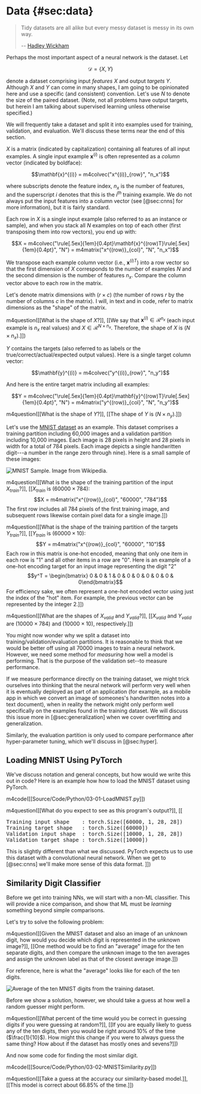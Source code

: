 # Data {#sec:data}



> Tidy datasets are all alike but every messy dataset is messy in its own way.
>
> -- [Hadley Wickham](https://www.jstatsoft.org/article/view/v059i10/)


Perhaps the most important aspect of a neural network is the dataset. Let

$$\mathcal{D} = \{X, Y\}$$

denote a dataset comprising input *features* $X$ and output *targets* $Y$. Although $X$ and $Y$ can come in many shapes, I am going to be opinionated here and use a specific (and consistent) convention. Let's use $N$ to denote the size of the paired dataset. (Note, not all problems have output targets, but herein I am talking about supervised learning unless otherwise specified.)

We will frequently take a dataset and split it into examples used for training, validation, and evaluation. We'll discuss these terms near the end of this section.

$X$ is a matrix (indicated by capitalization) containing all features of all input examples. A single input example $\mathbf{x}^{(i)}$ is often represented as a *column* vector (indicated by boldface):


$$\mathbf{x}^{(i)} = m4colvec("x^{(i)}_{row}", "n_x")$$


where subscripts denote the feature index, $n_x$ is the number of features, and the superscript $i$ denotes that this is the $i^{\mathit{th}}$ training example. We do not always put the input features into a column vector (see [@sec:cnns] for more information), but it is fairly standard.

Each row in $X$ is a single input example (also referred to as an instance or sample), and when you stack all $N$ examples on top of each other (first transposing them into row vectors), you end up with:


$$X = m4colvec("\rule[.5ex]{1em}{0.4pt}\mathbf{x}^{(row)T}\rule[.5ex]{1em}{0.4pt}", "N") = m4matrix("x^{(row)}_{col}", "N", "n_x")$$


We transpose each example column vector (i.e., $\mathbf{x}^{(i)T}$) into a row vector so that the first dimension of $X$ corresponds to the number of examples $N$ and the second dimension is the number of features $n_x$. Compare the column vector above to each row in the matrix.

Let's denote matrix dimensions with $(r \times c)$ (the number of rows $r$ by the number of columns $c$ in the matrix). I will, in text and in code, refer to matrix dimensions as the "shape" of the matrix.


m4question([[What is the shape of $X$?]], [[We say that $\mathbf{x}^{(i)} \in \mathcal{R}^{n_x}$ (each input example is $n_x$ real values) and $X \in \mathcal{R}^{N \times n_x}$. Therefore, the shape of $X$ is $(N \times n_x)$.]])


$Y$ contains the targets (also referred to as labels or the true/correct/actual/expected output values). Here is a single target column vector:


$$\mathbf{y}^{(i)} = m4colvec("y^{(i)}_{row}", "n_y")$$


And here is the entire target matrix including all examples:


$$Y = m4colvec("\rule[.5ex]{1em}{0.4pt}\mathbf{y}^{(row)T}\rule[.5ex]{1em}{0.4pt}", "N") = m4matrix("y^{(row)}_{col}", "N", "n_y")$$


m4question([[What is the shape of $Y$?]], [[The shape of $Y$ is $(N \times n_y)$.]])


<!-- For example, we might **predict a person's location on Earth in latitude, longitude, and altitude by looking at the temperature, illuminance, time of day, and day of year at their location**. In this example, $n_x$ and $n_y$ are $4$ (temperature, illuminance, time of day, and day of year) and $3$ (latitude, longitude, and altitude), respectively. And if we have $N=785$ example pairs, then $X$ and $Y$ are $(785, 4)$ and $(785, 3)$, respectively. -->

Let's use the [MNIST dataset](https://en.wikipedia.org/wiki/MNIST_database) as an example. This dataset comprises a training partition including 60,000 images and a validation partition including 10,000 images. Each image is 28 pixels in height and 28 pixels in width for a total of 784 pixels. Each image depicts a single handwritten digit---a number in the range zero through nine). Here is a small sample of these images:


![MNIST Sample. Image from Wikipedia.](https://upload.wikimedia.org/wikipedia/commons/2/27/MnistExamples.png)


m4question([[What is the shape of the training partition of the input $X_{train}$?]], [[$X_{train}$ is $(60000 \times 784$): $$X = m4matrix("x^{(row)}_{col}", "60000", "784")$$ The first row includes all 784 pixels of the first training image, and subsequent rows likewise contain pixel data for a single image.]])


m4question([[What is the shape of the training partition of the targets $Y_{train}$?]], [[$Y_{train}$ is $(60000 \times 10$): $$Y = m4matrix("x^{(row)}_{col}", "60000", "10")$$ Each row in this matrix is one-hot encoded, meaning that only one item in each row is "1" and all other items in a row are "0". Here is an example of a one-hot encoding target for an input image representing the digit "2" $$y^T = \begin{bmatrix} 0 & 0 & 1 & 0 & 0 & 0 & 0 & 0 & 0 & 0\end{bmatrix}$$ For efficiency sake, we often represent a one-hot encoded vector using just the index of the "hot" item. For example, the previous vector can be represented by the integer 2.]])


m4question([[What are the shapes of $X_{valid}$ and $Y_{valid}$?]], [[$X_{valid}$ and $Y_{valid}$ are $(10000 \times 784)$ and $(10000 \times 10)$, respectively.]])


You might now wonder why we split a dataset into training/validation/evaluation partitions. It is reasonable to think that we would be better off using all 70000 images to train a neural network. However, we need some method for *measuring* how well a model is performing. That is the purpose of the validation set--to measure performance.

If we measure performance directly on the training dataset, we might trick ourselves into thinking that the neural network will perform very well when it is eventually deployed as part of an application (for example, as a mobile app in which we convert an image of someones's handwritten notes into a text document), when in reality the network might only perform well specifically on the examples found in the training dataset. We will discuss this issue more in [@sec:generalization] when we cover overfitting and generalization.

Similarly, the evaluation partition is only used to compare performance after hyper-parameter tuning, which we'll discuss in [@sec:hyper].

## Loading MNIST Using PyTorch

We've discuss notation and general concepts, but how would we write this out in code? Here is an example how how to load the MNIST dataset using PyTorch.


m4code([[Source/Code/Python/03-01-LoadMNIST.py]])


m4question([[What do you expect to see as this program's output?]], [[
<pre class="code-block">
Training input shape    : torch.Size([60000, 1, 28, 28])
Training target shape   : torch.Size([60000])
Validation input shape  : torch.Size([10000, 1, 28, 28])
Validation target shape : torch.Size([10000])
</pre>

This is slightly different than what we discussed. PyTorch expects us to use this dataset with a convolutional neural network. When we get to [@sec:cnns] we'll make more sense of this data format.
]])


## Similarity Digit Classifier

Before we get into training NNs, we will start with a non-ML classifier. This will provide a nice comparison, and show that ML must be *learning* something beyond simple comparisons.

Let's try to solve the following problem:

m4question([[Given the MNIST dataset and also an image of an unknown digit, how would you decide which digit is represented in the unknown image?]], [[One method would be to find an "average" image for the ten separate digits, and then compare the unknown image to the ten averages and assign the unknown label as that of the closest average image.]])

For reference, here is what the "average" looks like for each of the ten digits.

![Average of the ten MNIST digits from the training dataset.](img/MNISTAverages.png)

Before we show a solution, however, we should take a guess at how well a random guesser might perform.

m4question([[What percent of the time would you be correct in guessing digits if you were guessing at random?]], [[If you are equally likely to guess any of the ten digits, then you would be right around 10% of the time ($\frac{1}{10}$). How might this change if you were to always guess the same thing? How about if the dataset has mostly ones and sevens?]])

And now some code for finding the most similar digit.

<!-- Convert to a diff? -->
m4code([[Source/Code/Python/03-02-MNISTSimilarity.py]])


m4question([[Take a guess at the accuracy our similarity-based model.]], [[This model is correct about 66.85% of the time.]])
